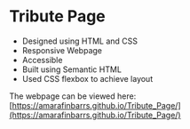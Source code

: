 # Tribute Page
- Designed using HTML and CSS
- Responsive Webpage
- Accessible
- Built using Semantic HTML 
- Used CSS flexbox to achieve layout

The webpage can be viewed here: 
[https://amarafinbarrs.github.io/Tribute_Page/](https://amarafinbarrs.github.io/Tribute_Page/)
